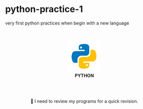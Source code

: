 # python-practice-1
very first python practices when begin with a new language

<br />
<br />
<div align="center">
<img src="./images/icon.png" alt="Icon" /><br />
<strong>PYTHON</strong>
<br />
<br />

</div>
<br />
<br />

<div align="center">
<p>🔋 I need to review my programs for a quick revision.</p>
</div>